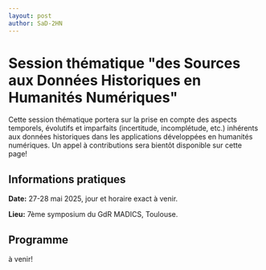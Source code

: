 ```yaml
---
layout: post
author: SaD-2HN
---
```


# Session thématique "des Sources aux Données Historiques en Humanités Numériques"

Cette session thématique portera sur la prise en compte des aspects temporels, évolutifs et imparfaits (incertitude, incomplétude, etc.) inhérents aux données historiques dans les applications développées en humanités numériques. Un appel à contributions sera bientôt disponible sur cette page!

## Informations pratiques

**Date:** 27-28 mai 2025, jour et horaire exact à venir.

**Lieu:** 7ème symposium du GdR MADICS, Toulouse.

## Programme

à venir!



